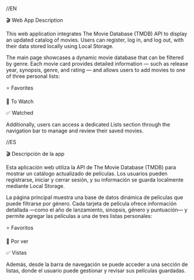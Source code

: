 //EN

🎬 Web App Description

This web application integrates The Movie Database (TMDB) API to display an updated catalog of movies.
Users can register, log in, and log out, with their data stored locally using Local Storage.

The main page showcases a dynamic movie database that can be filtered by genre. Each movie card provides detailed information — such as release year, synopsis, genre, and rating — and allows users to add movies to one of three personal lists:

⭐ Favorites

👀 To Watch

✅ Watched

Additionally, users can access a dedicated Lists section through the navigation bar to manage and review their saved movies.

//ES

🎬 Descripción de la app

Esta aplicación web utiliza la API de The Movie Database (TMDB) para mostrar un catálogo actualizado de películas.
Los usuarios pueden registrarse, iniciar y cerrar sesión, y su información se guarda localmente mediante Local Storage.

La página principal muestra una base de datos dinámica de películas que puede filtrarse por género. Cada tarjeta de película ofrece información detallada —como el año de lanzamiento, sinopsis, género y puntuación— y permite agregar las películas a una de tres listas personales:

⭐ Favoritos

👀 Por ver

✅ Vistas

Además, desde la barra de navegación se puede acceder a una sección de listas, donde el usuario puede gestionar y revisar sus películas guardadas.
